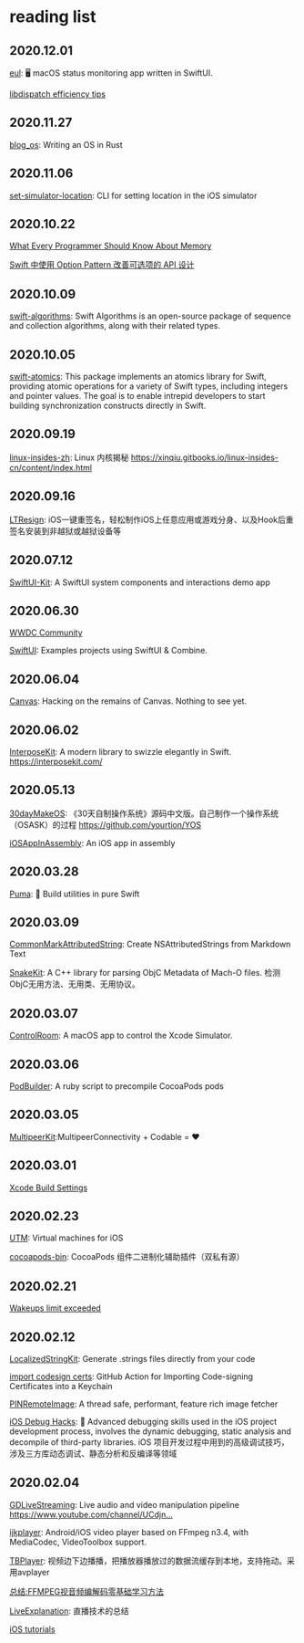 # reading list

## 2020.12.01

[eul](https://github.com/gao-sun/eul): 🖥️ macOS status monitoring app written in SwiftUI. 

[libdispatch efficiency tips](https://gist.github.com/tclementdev/6af616354912b0347cdf6db159c37057)

## 2020.11.27

[blog_os](https://github.com/phil-opp/blog_os): Writing an OS in Rust



## 2020.11.06

[set-simulator-location](https://github.com/lyft/set-simulator-location.git): CLI for setting location in the iOS simulator

## 2020.10.22

[What Every Programmer Should Know About Memory](https://people.freebsd.org/~lstewart/articles/cpumemory.pdf)

[Swift 中使用 Option Pattern 改善可选项的 API 设计 ](https://xiaozhuanlan.com/topic/6143270985)

## 2020.10.09

[swift-algorithms](https://github.com/apple/swift-algorithms): Swift Algorithms is an open-source package of sequence and collection algorithms, along with their related types.

## 2020.10.05

[swift-atomics](https://github.com/apple/swift-atomics): This package implements an atomics library for Swift, providing atomic operations for a variety of Swift types, including integers and pointer values. The goal is to enable intrepid developers to start building synchronization constructs directly in Swift.

## 2020.09.19

[linux-insides-zh](https://github.com/MintCN/linux-insides-zh):  Linux 内核揭秘 https://xinqiu.gitbooks.io/linux-insides-cn/content/index.html

## 2020.09.16

[LTResign](https://github.com/gltwy/LTResign): iOS一键重签名，轻松制作iOS上任意应用或游戏分身、以及Hook后重签名安装到非越狱或越狱设备等

## 2020.07.12

[SwiftUI-Kit](https://github.com/jordansinger/SwiftUI-Kit): A SwiftUI system components and interactions demo app 

## 2020.06.30

[WWDC Community](https://github.com/twostraws/wwdc)

[SwiftUI](https://github.com/ivanvorobei/SwiftUI): Examples projects using SwiftUI & Combine.

## 2020.06.04

[Canvas](https://github.com/soffes/Canvas): Hacking on the remains of Canvas. Nothing to see yet.


## 2020.06.02

[InterposeKit](https://github.com/steipete/InterposeKit): A modern library to swizzle elegantly in Swift. https://interposekit.com/


## 2020.05.13

[30dayMakeOS](https://github.com/yourtion/30dayMakeOS): 《30天自制操作系统》源码中文版。自己制作一个操作系统（OSASK）的过程 https://github.com/yourtion/YOS

[iOSAppInAssembly](https://github.com/richardjrossiii/iOSAppInAssembly): An iOS app in assembly


## 2020.03.28

[Puma](https://github.com/pumaswift/Puma): 🐯 Build utilities in pure Swift


## 2020.03.09

[CommonMarkAttributedString](https://github.com/mattt/CommonMarkAttributedString): Create NSAttributedStrings from Markdown Text

[SnakeKit](https://github.com/flexih/SnakeKit): A C++ library for parsing ObjC Metadata of Mach-O files. 检测ObjC无用方法、无用类、无用协议。


## 2020.03.07

[ControlRoom](https://github.com/twostraws/ControlRoom): A macOS app to control the Xcode Simulator.


## 2020.03.06

[PodBuilder](https://github.com/Subito-it/PodBuilder): A ruby script to precompile CocoaPods pods


## 2020.03.05

[MultipeerKit](https://github.com/insidegui/MultipeerKit):MultipeerConnectivity + Codable = ❤️


## 2020.03.01

[Xcode Build Settings](https://xcodebuildsettings.com/)

## 2020.02.23

[UTM](https://github.com/utmapp/UTM): Virtual machines for iOS

[cocoapods-bin](https://github.com/tripleCC/cocoapods-bin): CocoaPods 组件二进制化辅助插件（双私有源）


## 2020.02.21

[ Wakeups limit exceeded ](https://forums.developer.apple.com/thread/124180)

## 2020.02.12

[LocalizedStringKit](https://github.com/microsoft/LocalizedStringKit): Generate .strings files directly from your code

[import codesign certs](https://github.com/Apple-Actions/import-codesign-certs): GitHub Action for Importing Code-signing Certificates into a Keychain

[PINRemoteImage](https://github.com/pinterest/PINRemoteImage): A thread safe, performant, feature rich image fetcher

[iOS Debug Hacks](https://github.com/aozhimin/iOS-Debug-Hacks/blob/master/README_CN.md): 🎯 Advanced debugging skills used in the iOS project development process, involves the dynamic debugging, static analysis and decompile of third-party libraries. iOS 项目开发过程中用到的高级调试技巧，涉及三方库动态调试、静态分析和反编译等领域


## 2020.02.04

[GDLiveStreaming](https://github.com/goodow/GDLiveStreaming): Live audio and video manipulation pipeline https://www.youtube.com/channel/UCdjn…

[ijkplayer](https://github.com/Bilibili/ijkplayer): Android/iOS video player based on FFmpeg n3.4, with MediaCodec, VideoToolbox support.

[TBPlayer](https://github.com/suifengqjn/TBPlayer): 视频边下边播播，把播放器播放过的数据流缓存到本地，支持拖动。采用avplayer

[总结:FFMPEG视音频编解码零基础学习方法](https://blog.csdn.net/leixiaohua1020/article/details/15811977)

[LiveExplanation](https://github.com/guoxiaopang/LiveExplanation): 直播技术的总结

[iOS tutorials](https://gstreamer.freedesktop.org/documentation/tutorials/ios/index.html?gi-language=c)
